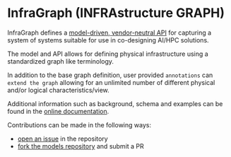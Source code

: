 # InfraGraph (INFRAstructure GRAPH)

InfraGraph defines a [model-driven, vendor-neutral API](https://keysight.github.io/infragraph/openapi.html) for capturing a system of systems suitable for use in co-designing AI/HPC solutions.

The model and API allows for defining physical infrastructure using a standardized graph like terminology.

In addition to the base graph definition, user provided `annotations` can `extend the graph` allowing for an unlimited number of different physical and/or logical characteristics/view.

Additional information such as background, schema and examples can be found in the [online documentation](https://keysight.github.io/infragraph).

Contributions can be made in the following ways:
- [open an issue](https://github.com/keysight/infragraph/issues) in the repository
- [fork the models repository](https://github.com/keysight/infragraph) and submit a PR